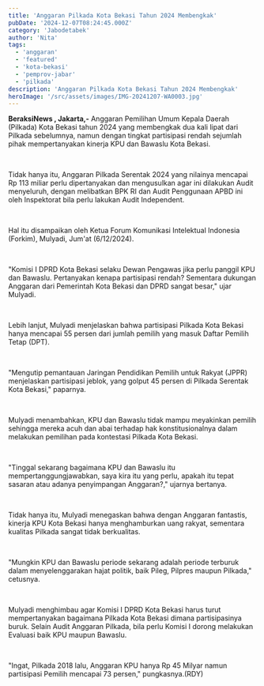 ```yaml
---
title: 'Anggaran Pilkada Kota Bekasi Tahun 2024 Membengkak'
pubDate: '2024-12-07T08:24:45.000Z'
category: 'Jabodetabek'
author: 'Nita'
tags:
  - 'anggaran'
  - 'featured'
  - 'kota-bekasi'
  - 'pemprov-jabar'
  - 'pilkada'
description: 'Anggaran Pilkada Kota Bekasi Tahun 2024 Membengkak'
heroImage: '/src/assets/images/IMG-20241207-WA0003.jpg'
---
```


**BeraksiNews , Jakarta,-** Anggaran Pemilihan Umum Kepala Daerah (Pilkada) Kota Bekasi tahun 2024 yang membengkak dua kali lipat dari Pilkada sebelumnya, namun dengan tingkat partisipasi rendah sejumlah pihak mempertanyakan kinerja KPU dan Bawaslu Kota Bekasi.

‎

‎Tidak hanya itu, Anggaran Pilkada Serentak 2024 yang nilainya mencapai Rp 113 miliar perlu dipertanyakan dan mengusulkan agar ini dilakukan Audit menyeluruh, dengan melibatkan BPK RI dan Audit Penggunaan APBD ini oleh Inspektorat bila perlu lakukan Audit Independent.

‎

‎Hal itu disampaikan oleh Ketua Forum Komunikasi Intelektual Indonesia (Forkim), Mulyadi, Jum'at (6/12/2024).

‎

‎"Komisi I DPRD Kota Bekasi selaku Dewan Pengawas jika perlu panggil KPU dan Bawaslu. Pertanyakan kenapa partisipasi rendah? Sementara dukungan Anggaran dari Pemerintah Kota Bekasi dan DPRD sangat besar," ujar Mulyadi.

‎

‎Lebih lanjut, Mulyadi menjelaskan bahwa partisipasi Pilkada Kota Bekasi hanya mencapai 55 persen dari jumlah pemilih yang masuk Daftar Pemilih Tetap (DPT).

‎

‎"Mengutip pemantauan Jaringan Pendidikan Pemilih untuk Rakyat (JPPR) menjelaskan partisipasi jeblok, yang golput 45 persen di Pilkada Serentak Kota Bekasi," paparnya.

‎

‎Mulyadi menambahkan, KPU dan Bawaslu tidak mampu meyakinkan pemilih sehingga mereka acuh dan abai terhadap hak konstitusionalnya dalam melakukan pemilihan pada kontestasi Pilkada Kota Bekasi.

‎

‎"Tinggal sekarang bagaimana KPU dan Bawaslu itu mempertanggungjawabkan, saya kira itu yang perlu, apakah itu tepat sasaran atau adanya penyimpangan Anggaran?," ujarnya bertanya.

‎

‎Tidak hanya itu, Mulyadi menegaskan bahwa dengan Anggaran fantastis, kinerja KPU Kota Bekasi hanya menghamburkan uang rakyat, sementara kualitas Pilkada sangat tidak berkualitas.

‎

‎"Mungkin KPU dan Bawaslu periode sekarang adalah periode terburuk dalam menyelenggarakan hajat politik, baik Pileg, Pilpres maupun Pilkada," cetusnya.

‎

‎Mulyadi menghimbau agar Komisi I DPRD Kota Bekasi harus turut mempertanyakan bagaimana Pilkada Kota Bekasi dimana partisipasinya buruk. Selain Audit Anggaran Pilkada, bila perlu Komisi I dorong melakukan Evaluasi baik KPU maupun Bawaslu.

‎

‎"Ingat, Pilkada 2018 lalu, Anggaran KPU hanya Rp 45 Milyar namun partisipasi Pemilih mencapai 73 persen," pungkasnya.(RDY)
